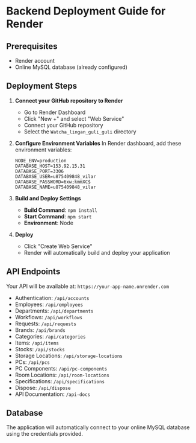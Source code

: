 # Backend Deployment Guide for Render

## Prerequisites
- Render account
- Online MySQL database (already configured)

## Deployment Steps

1. **Connect your GitHub repository to Render**
   - Go to Render Dashboard
   - Click "New +" and select "Web Service"
   - Connect your GitHub repository
   - Select the `Watcha_lingan_guli_guli` directory

2. **Configure Environment Variables**
   In Render dashboard, add these environment variables:
   ```
   NODE_ENV=production
   DATABASE_HOST=153.92.15.31
   DATABASE_PORT=3306
   DATABASE_USER=u875409848_vilar
   DATABASE_PASSWORD=6xw;kmmXC$
   DATABASE_NAME=u875409848_vilar
   ```

3. **Build and Deploy Settings**
   - **Build Command**: `npm install`
   - **Start Command**: `npm start`
   - **Environment**: Node

4. **Deploy**
   - Click "Create Web Service"
   - Render will automatically build and deploy your application

## API Endpoints
Your API will be available at: `https://your-app-name.onrender.com`

- Authentication: `/api/accounts`
- Employees: `/api/employees`
- Departments: `/api/departments`
- Workflows: `/api/workflows`
- Requests: `/api/requests`
- Brands: `/api/brands`
- Categories: `/api/categories`
- Items: `/api/items`
- Stocks: `/api/stocks`
- Storage Locations: `/api/storage-locations`
- PCs: `/api/pcs`
- PC Components: `/api/pc-components`
- Room Locations: `/api/room-locations`
- Specifications: `/api/specifications`
- Dispose: `/api/dispose`
- API Documentation: `/api-docs`

## Database
The application will automatically connect to your online MySQL database using the credentials provided.
